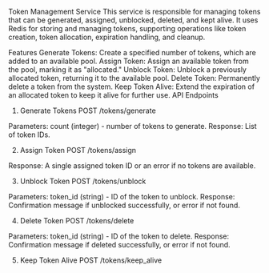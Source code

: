 Token Management Service
This service is responsible for managing tokens that can be generated, assigned, unblocked, deleted, and kept alive. It uses Redis for storing and managing tokens, supporting operations like token creation, token allocation, expiration handling, and cleanup.

Features
Generate Tokens: Create a specified number of tokens, which are added to an available pool.
Assign Token: Assign an available token from the pool, marking it as "allocated."
Unblock Token: Unblock a previously allocated token, returning it to the available pool.
Delete Token: Permanently delete a token from the system.
Keep Token Alive: Extend the expiration of an allocated token to keep it alive for further use.
API Endpoints

1. Generate Tokens
   POST /tokens/generate

Parameters: count (integer) - number of tokens to generate.
Response: List of token IDs.

2. Assign Token
   POST /tokens/assign

Response: A single assigned token ID or an error if no tokens are available.

3. Unblock Token
   POST /tokens/unblock

Parameters: token_id (string) - ID of the token to unblock.
Response: Confirmation message if unblocked successfully, or error if not found.

4. Delete Token
   POST /tokens/delete

Parameters: token_id (string) - ID of the token to delete.
Response: Confirmation message if deleted successfully, or error if not found.

5. Keep Token Alive
   POST /tokens/keep_alive
